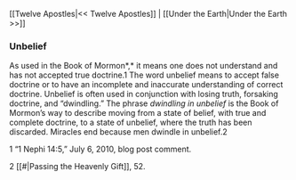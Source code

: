 [[Twelve Apostles|<< Twelve Apostles]]  |  [[Under the Earth|Under the Earth >>]]

### Unbelief
As used in the Book of Mormon*,* it means one does not understand and has not accepted true doctrine.1 The word unbelief means to accept false doctrine or to have an incomplete and inaccurate understanding of correct doctrine. Unbelief is often used in conjunction with losing truth, forsaking doctrine, and “dwindling.” The phrase *dwindling in unbelief* is the Book of Mormon’s way to describe moving from a state of belief, with true and complete doctrine, to a state of unbelief, where the truth has been discarded. Miracles end because men dwindle in unbelief.2



1 “1 Nephi 14:5,” July 6, 2010, blog post comment.


2
[[#|Passing the Heavenly Gift]], 52.